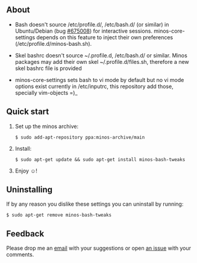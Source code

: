 ## About

- Bash doesn't source /etc/profile.d/, /etc/bash.d/ (or similar) in Ubuntu/Debian (bug [#675008](https://bugs.debian.org/cgi-bin/bugreport.cgi?bug=675008)) for interactive sessions. minos-core-settings depends on this feature to inject their own preferences (/etc/profile.d/minos-bash.sh).

- Skel bashrc doesn't source ~/.profile.d, /etc/bash.d/ or similar. Minos packages may add their own skel ~/.profile.d/files.sh, therefore a new skel bashrc file is provided

- minos-core-settings sets bash to vi mode by default but no vi mode options exist currently in /etc/inputrc, this repository add those, specially vim-objects =)_

## Quick start

1. Set up the minos archive:

   ```
   $ sudo add-apt-repository ppa:minos-archive/main
   ```

2. Install:

   ```
   $ sudo apt-get update && sudo apt-get install minos-bash-tweaks
   ```

3. Enjoy ☺!

## Uninstalling

If by any reason you dislike these settings you can uninstall by running:

   ```
   $ sudo apt-get remove minos-bash-tweaks
   ```

## Feedback

Please drop me an [email](mailto:m@javier.io) with your suggestions or open [an issue](https://github.com/minos-org/minos-bash-tweaks/issues) with your comments.
